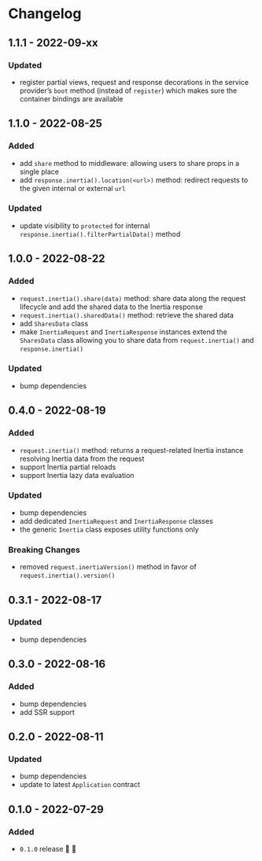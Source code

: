 # Changelog

## 1.1.1 - 2022-09-xx

### Updated
- register partial views, request and response decorations in the service provider’s `boot` method (instead of `register`) which makes sure the container bindings are available

## 1.1.0 - 2022-08-25

### Added
- add `share` method to middleware: allowing users to share props in a single place
- add `response.inertia().location(<url>)` method: redirect requests to the given internal or external `url`

### Updated
- update visibility to `protected` for internal `response.inertia().filterPartialData()` method


## 1.0.0 - 2022-08-22

### Added
- `request.inertia().share(data)` method: share data along the request lifecycle and add the shared data to the Inertia response
- `request.inertia().sharedData()` method: retrieve the shared data
- add `SharesData` class
- make `InertiaRequest` and `InertiaResponse` instances extend the `SharesData` class allowing you to share data from `request.inertia()` and `response.inertia()`

### Updated
- bump dependencies


## 0.4.0 - 2022-08-19

### Added
- `request.inertia()` method: returns a request-related Inertia instance resolving Inertia data from the request
- support Inertia partial reloads
- support Inertia lazy data evaluation

### Updated
- bump dependencies
- add dedicated `InertiaRequest` and `InertiaResponse` classes
- the generic `Inertia` class exposes utility functions only

### Breaking Changes
- removed `request.inertiaVersion()` method in favor of `request.inertia().version()`

## 0.3.1 - 2022-08-17

### Updated
- bump dependencies


## 0.3.0 - 2022-08-16

### Added
- bump dependencies
- add SSR support


## 0.2.0 - 2022-08-11

### Updated
- bump dependencies
- update to latest `Application` contract


## 0.1.0 - 2022-07-29

### Added
- `0.1.0` release 🚀 🎉
